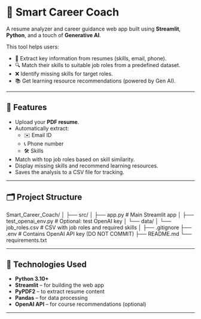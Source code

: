 # 🧠 Smart Career Coach

A resume analyzer and career guidance web app built using **Streamlit**, **Python**, and a touch of **Generative AI**.

This tool helps users:
- 📄 Extract key information from resumes (skills, email, phone).
- 🔍 Match their skills to suitable job roles from a predefined dataset.
- ❌ Identify missing skills for target roles.
- 📚 Get learning resource recommendations (powered by Gen AI).

---

## 🚀 Features

- Upload your **PDF resume**.
- Automatically extract:
  - ✉️ Email ID
  - 📞 Phone number
  - 🛠 Skills
- Match with top job roles based on skill similarity.
- Display missing skills and recommend learning resources.
- Saves the analysis to a CSV file for tracking.

---

## 🗂 Project Structure

Smart_Career_Coach/
│
├── src/
│ ├── app.py # Main Streamlit app
│ ├── test_openai_env.py # Optional: test OpenAI key
│ └── data/
│ └── job_roles.csv # CSV with job roles and required skills
│
├── .gitignore
├── .env # Contains OpenAI API key (DO NOT COMMIT)
├── README.md
└── requirements.txt


---

## 🧠 Technologies Used

- **Python 3.10+**
- **Streamlit** – for building the web app
- **PyPDF2** – to extract resume content
- **Pandas** – for data processing
- **OpenAI API** – for course recommendations (optional)

---
